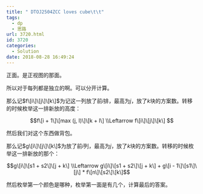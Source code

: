 ```yaml
---
title: " DTOJ2504ZCC loves cube\t\t"
tags:
  - dp
  - 思路
url: 3720.html
id: 3720
categories:
  - Solution
date: 2018-08-28 16:49:24
---
```


正面。是正视图的那面。

所以对于每列都是独立的啊。可以分开计算。

那么记$f\[i\]\[j\]\[k\]$为记这一列放了前$i$排，最高为$j$，放了$k$块的方案数。转移的时候枚举这一排新放的高度：

$$f\[i + 1\]\[max (j, l)\]\[k + l\] \\Leftarrow f\[i\]\[j\]\[k\] $$

然后我们对这个东西做背包。

那么记$g\[i\]\[j\]\[k\]$为放了前$i$列，最高为$j$，放了$k$块的方案数。转移的时候枚举这一排新放的那个：

$$g\[i\]\[s1 + s2\]\[j + k\] \\Leftarrow g\[i\]\[s1 + s2\]\[j + k\] + g\[i - 1\]\[s1\]\[j\] * f\[n\]\[s2\]\[k\]$$

然后枚举第一个颜色是哪种，枚举第一面是有几个，计算最后的答案。